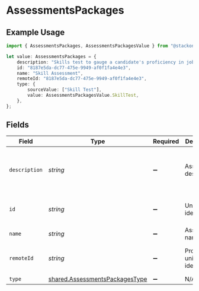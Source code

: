 # AssessmentsPackages

## Example Usage

```typescript
import { AssessmentsPackages, AssessmentsPackagesValue } from "@stackone/stackone-client-ts/sdk/models/shared";

let value: AssessmentsPackages = {
    description: "Skills test to gauge a candidate's proficiency in job-specific skills",
    id: "8187e5da-dc77-475e-9949-af0f1fa4e4e3",
    name: "Skill Assessment",
    remoteId: "8187e5da-dc77-475e-9949-af0f1fa4e4e3",
    type: {
        sourceValue: ["Skill Test"],
        value: AssessmentsPackagesValue.SkillTest,
    },
};
```

## Fields

| Field                                                                                   | Type                                                                                    | Required                                                                                | Description                                                                             | Example                                                                                 |
| --------------------------------------------------------------------------------------- | --------------------------------------------------------------------------------------- | --------------------------------------------------------------------------------------- | --------------------------------------------------------------------------------------- | --------------------------------------------------------------------------------------- |
| `description`                                                                           | *string*                                                                                | :heavy_minus_sign:                                                                      | Assessment description                                                                  | Skills test to gauge a candidate's proficiency in job-specific skills                   |
| `id`                                                                                    | *string*                                                                                | :heavy_minus_sign:                                                                      | Unique identifier                                                                       | 8187e5da-dc77-475e-9949-af0f1fa4e4e3                                                    |
| `name`                                                                                  | *string*                                                                                | :heavy_minus_sign:                                                                      | Assessment name                                                                         | Skill Assessment                                                                        |
| `remoteId`                                                                              | *string*                                                                                | :heavy_minus_sign:                                                                      | Provider's unique identifier                                                            | 8187e5da-dc77-475e-9949-af0f1fa4e4e3                                                    |
| `type`                                                                                  | [shared.AssessmentsPackagesType](../../../sdk/models/shared/assessmentspackagestype.md) | :heavy_minus_sign:                                                                      | N/A                                                                                     |                                                                                         |